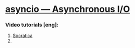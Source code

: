 # [asyncio — Asynchronous I/O](https://docs.python.org/3/library/asyncio.html)
### Video tutorials [eng]:
1. [Socratica](https://docs.python.org/3/library/asyncio.html)
2. []()
